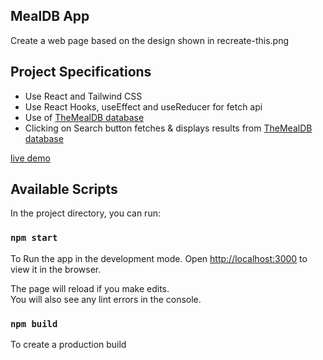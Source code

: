 ## MealDB App

Create a web page based on the design shown in recreate-this.png

## Project Specifications

- Use React and Tailwind CSS
- Use React Hooks, useEffect and useReducer for fetch api
- Use of [TheMealDB database](https://www.themealdb.com/api.php)
- Clicking on Search button fetches & displays results from [TheMealDB database](https://www.themealdb.com/api.php)

[live demo](https://recipesforninjas.netlify.app/)

## Available Scripts

In the project directory, you can run:

### `npm start`

To Run the app in the development mode.
Open [http://localhost:3000](http://localhost:3000) to view it in the browser.

The page will reload if you make edits.\
You will also see any lint errors in the console.

### `npm build`

To create a production build
